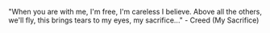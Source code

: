 "When you are with me, I'm free, I'm careless I believe.
 Above all the others, we'll fly, this brings tears to my eyes, my sacrifice..."
	 - Creed (My Sacrifice) 